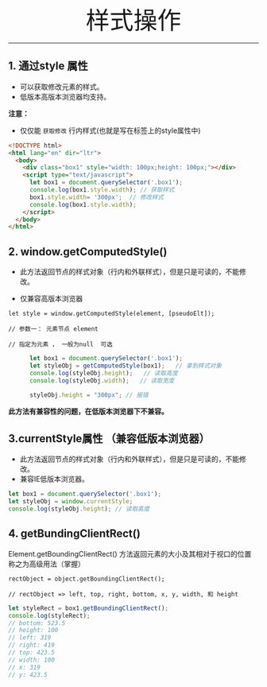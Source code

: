 <div align='center' ><font size='70'>样式操作</font></div>


------------

## 1. 通过style 属性

* 可以获取修改元素的样式。
* 低版本高版本浏览器均支持。

**注意：**

* 仅仅能 `获取修改` 行内样式(也就是写在标签上的style属性中)

```html
<!DOCTYPE html>
<html lang="en" dir="ltr">
  <body>
    <div class="box1" style="width: 100px;height: 100px;"></div>
    <script type="text/javascript">
      let box1 = document.querySelector('.box1');
      console.log(box1.style.width); // 获取样式
      box1.style.width= '300px';  // 修改样式
      console.log(box1.style.width); 
    </script>
  </body>
</html>
```


## 2. window.getComputedStyle()

* 此方法返回节点的样式对象（行内和外联样式），但是只是可读的，不能修改。

* 仅兼容高版本浏览器

```
let style = window.getComputedStyle(element, [pseudoElt]);

// 参数一： 元素节点 element

// 指定为元素 ， 一般为null  可选
```

```js
      let box1 = document.querySelector('.box1');
      let styleObj = getComputedStyle(box1);   // 拿到样式对象
      console.log(styleObj.height);   // 读取高度
      console.log(styleObj.width);   // 读取宽度

      styleObj.height = "300px"; // 报错
```

**此方法有兼容性的问题，在低版本浏览器下不兼容。**


## 3.currentStyle属性 （兼容低版本浏览器）

* 此方法返回节点的样式对象（行内和外联样式），但是只是可读的，不能修改。
* 兼容IE低版本浏览器。

```js
let box1 = document.querySelector('.box1');
let styleObj = window.currentStyle;
console.log(styleObj.height); // 读取高度
```


## 4. getBundingClientRect()

Element.getBoundingClientRect() 方法返回元素的大小及其相对于视口的位置  称之为高级用法（掌握）

```
rectObject = object.getBoundingClientRect();

// rectObject => left, top, right, bottom, x, y, width, 和 height

```

```js
let styleRect = box1.getBoundingClientRect();
console.log(styleRect);
// bottom: 523.5
// height: 100
// left: 319
// right: 419
// top: 423.5
// width: 100
// x: 319
// y: 423.5
```

